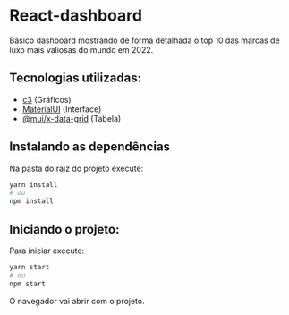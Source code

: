 # React-dashboard

Básico dashboard mostrando de forma detalhada o top 10 das marcas de luxo mais valiosas do mundo em 2022.

## Tecnologias utilizadas:

- [c3](https://c3js.org/) (Gráficos)
- [MaterialUI](https://mui.com/pt/) (Interface)
- [@mui/x-data-grid](https://mui.com/pt/x/react-data-grid/) (Tabela)

## Instalando as dependências

Na pasta do raiz do projeto execute:

```bash
yarn install
# ou
npm install
```

## Iniciando o projeto:

Para iniciar execute:

```bash
yarn start
# ou
npm start
```

O navegador vai abrir com o projeto.
